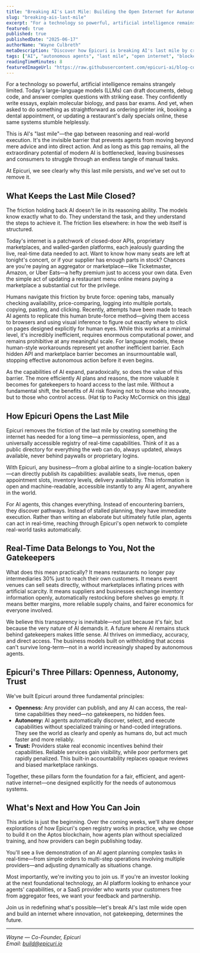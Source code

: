 ```yaml
---
title: "Breaking AI's Last Mile: Building the Open Internet for Autonomous Action"
slug: "breaking-ais-last-mile"
excerpt: "For a technology so powerful, artificial intelligence remains strangely limited. Today's LLMs can draft documents and debug code with ease, yet stumble when asked to order printer ink or book appointments. This is AI's 'last mile'—and we're building the solution."
featured: true
published: true
publishedDate: "2025-06-17"
authorName: "Wayne Culbreth"
metaDescription: "Discover how Epicuri is breaking AI's last mile by creating an open, permissionless registry that lets autonomous agents execute real-world tasks without gatekeepers."
tags: ["AI", "autonomous agents", "last mile", "open internet", "blockchain"]
readingTimeMinutes: 8
featuredImageUrl: "https://raw.githubusercontent.com/epicuri-ai/blog-content/main/images/lastmile.png"
---
```


For a technology so powerful, artificial intelligence remains strangely limited. Today's large-language models (LLMs) can draft documents, debug code, and answer complex questions with striking ease. They confidently write essays, explain molecular biology, and pass bar exams. And yet, when asked to do something as straightforward as ordering printer ink, booking a dental appointment, or updating a restaurant's daily specials online, these same systems stumble helplessly.

This is AI's "last mile"—the gap between reasoning and real-world execution. It's the invisible barrier that prevents agents from moving beyond mere advice and into direct action. And as long as this gap remains, all the extraordinary potential of modern AI is bottlenecked, leaving businesses and consumers to struggle through an endless tangle of manual tasks.

At Epicuri, we see clearly why this last mile persists, and we've set out to remove it.

## What Keeps the Last Mile Closed?

The friction holding back AI doesn't lie in its reasoning ability. The models know exactly what to do. They understand the task, and they understand the steps to achieve it. The friction lies elsewhere: in how the web itself is structured.

Today's internet is a patchwork of closed-door APIs, proprietary marketplaces, and walled-garden platforms, each jealously guarding the live, real-time data needed to act. Want to know how many seats are left at tonight's concert, or if your supplier has enough parts in stock? Chances are you're paying an aggregator or marketplace—like Ticketmaster, Amazon, or Uber Eats—a hefty premium just to access your own data. Even the simple act of updating a restaurant menu online means paying a marketplace a substantial cut for the privilege.

Humans navigate this friction by brute force: opening tabs, manually checking availability, price-comparing, logging into multiple portals, copying, pasting, and clicking. Recently, attempts have been made to teach AI agents to replicate this human brute-force method—giving them access to browsers and using visual inference to figure out exactly where to click on pages designed explicitly for human eyes. While this works at a minimal level, it's incredibly inefficient, requires enormous computational power, and remains prohibitive at any meaningful scale. For language models, these human-style workarounds represent yet another inefficient barrier. Each hidden API and marketplace barrier becomes an insurmountable wall, stopping effective autonomous action before it even begins.

As the capabilities of AI expand, paradoxically, so does the value of this barrier. The more efficiently AI plans and reasons, the more valuable it becomes for gatekeepers to hoard access to the last mile. Without a fundamental shift, the benefits of AI risk flowing not to those who innovate, but to those who control access. (Hat tip to Packy McCormick on this [idea](https://twitter.com/packyM/status/1791582301745954904))

## How Epicuri Opens the Last Mile

Epicuri removes the friction of the last mile by creating something the internet has needed for a long time—a permissionless, open, and universally accessible registry of real-time capabilities. Think of it as a public directory for everything the web can do, always updated, always available, never behind paywalls or proprietary logins.

With Epicuri, any business—from a global airline to a single-location bakery—can directly publish its capabilities: available seats, live menus, open appointment slots, inventory levels, delivery availability. This information is open and machine-readable, accessible instantly to any AI agent, anywhere in the world.

For AI agents, this changes everything. Instead of encountering barriers, they discover pathways. Instead of stalled planning, they have immediate execution. Rather than writing an elaborate but ultimately futile plan, agents can act in real-time, reaching through Epicuri's open network to complete real-world tasks automatically.

## Real-Time Data Belongs to You, Not the Gatekeepers

What does this mean practically? It means restaurants no longer pay intermediaries 30% just to reach their own customers. It means event venues can sell seats directly, without marketplaces inflating prices with artificial scarcity. It means suppliers and businesses exchange inventory information openly, automatically restocking before shelves go empty. It means better margins, more reliable supply chains, and fairer economics for everyone involved.

We believe this transparency is inevitable—not just because it's fair, but because the very nature of AI demands it. A future where AI remains stuck behind gatekeepers makes little sense. AI thrives on immediacy, accuracy, and direct access. The business models built on withholding that access can't survive long-term—not in a world increasingly shaped by autonomous agents.

## Epicuri's Three Pillars: Openness, Autonomy, Trust

We've built Epicuri around three fundamental principles:

- **Openness:** Any provider can publish, and any AI can access, the real-time capabilities they need—no gatekeepers, no hidden fees.
- **Autonomy:** AI agents automatically discover, select, and execute capabilities without specialized training or hand-coded integrations. They see the world as clearly and openly as humans do, but act much faster and more reliably.
- **Trust:** Providers stake real economic incentives behind their capabilities. Reliable services gain visibility, while poor performers get rapidly penalized. This built-in accountability replaces opaque reviews and biased marketplace rankings.

Together, these pillars form the foundation for a fair, efficient, and agent-native internet—one designed explicitly for the needs of autonomous systems.

## What's Next and How You Can Join

This article is just the beginning. Over the coming weeks, we'll share deeper explorations of how Epicuri's open registry works in practice, why we chose to build it on the Aptos blockchain, how agents plan without specialized training, and how providers can begin publishing today.

You'll see a live demonstration of an AI agent planning complex tasks in real-time—from simple orders to multi-step operations involving multiple providers—and adjusting dynamically as situations change.

Most importantly, we're inviting you to join us. If you're an investor looking at the next foundational technology, an AI platform looking to enhance your agents' capabilities, or a SaaS provider who wants your customers free from aggregator fees, we want your feedback and partnership.

Join us in redefining what's possible—let's break AI's last mile wide open and build an internet where innovation, not gatekeeping, determines the future.

---

_Wayne — Co-Founder, Epicuri_  
_Email: [build@epicuri.io](mailto:build@epicuri.io)_
